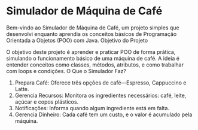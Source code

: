 # Simulador de Máquina de Café

Bem-vindo ao Simulador de Máquina de Café, um projeto simples que desenvolvi enquanto aprendia os conceitos básicos de Programação Orientada a Objetos (POO) com Java.
Objetivo do Projeto

O objetivo deste projeto é aprender e praticar POO de forma prática, simulando o funcionamento básico de uma máquina de café. A ideia é entender conceitos como classes, métodos, atributos, e como trabalhar com loops e condições.
O Que o Simulador Faz?

  1. Prepara Café: Oferece três opções de café—Espresso, Cappuccino e Latte.
  2. Gerencia Recursos: Monitora os ingredientes necessários: café, leite, açúcar e copos plásticos.
  3. Notificações: Informa quando algum ingrediente está em falta.
  4. Gerencia Dinheiro: Cada café tem um custo, e o valor é acumulado pela máquina.
